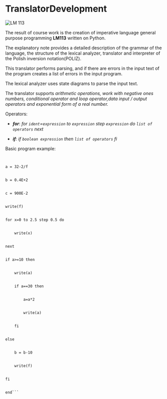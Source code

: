 # TranslatorDevelopment
![LM 113](https://user-images.githubusercontent.com/56256429/121577585-55b47f00-ca32-11eb-8824-9ced3f3a1f56.png)

The result of course work is the creation of imperative language general purpose programming __LM113__ written on Python. 

The explanatory note provides a detailed description of the grammar of the language, the structure of the lexical analyzer, translator and interpreter of the Polish inversion notation(POLIZ). 

This translator performs parsing, and if there are errors in the input text of the program creates a list of errors in the input program. 

The lexical analyzer uses state diagrams to parse the input text.

The translator supports _*arithmetic operations, work with negative ones numbers, conditional operator and loop operator,data input / output operators and exponential form of a real number.*_

Operators:
- __*for*__:
*for `ident`=`expression` to `expression` step `expression` do `list of operators` next*

- __*if*__:
*if `boolean expression` then `list of operators` fi*

Basic program example:
```program


a = 32-2/f


b = 0.4E+2


c = 900E-2


write(f)


for x=0 to 2.5 step 0.5 do


    write(x)
    
    
next


if a>=10 then


    write(a)
    
    
    if a==30 then
    
    
        a=a*2
	
	
	    write(a)
	    
	    
    fi
    
    
else


    b = b-10
    
    
    write(f)
    
    
fi


end```
